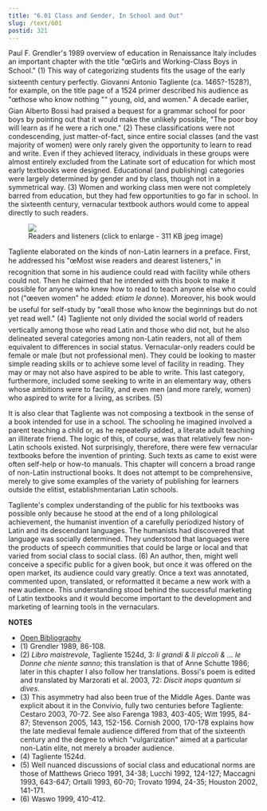 ```yaml
---
title: "6.01 Class and Gender, In School and Out"
slug: /text/601
postid: 321
---
```

Paul F. Grendler's 1989 overview of education in Renaissance Italy includes an important chapter with the title "œGirls and Working-Class Boys in School." (1) This way of categorizing students fits the usage of the early sixteenth century perfectly. Giovanni Antonio Tagliente (ca. 1465?-1528?), for example, on the title page of a 1524 primer described his audience as "œthose who know nothing "“ young, old, and women." A decade earlier, Gian Alberto Bossi had praised a bequest for a grammar school for poor boys by pointing out that it would make the unlikely possible, "The poor boy will learn as if he were a rich one." (2) These classifications were not condescending, just matter-of-fact, since entire social classes (and the vast majority of women) were only rarely given the opportunity to learn to read and write. Even if they achieved literacy, individuals in these groups were almost entirely excluded from the Latinate sort of education for which most early textbooks were designed. Educational (and publishing) categories were largely determined by gender and by class, though not in a symmetrical way. (3) Women and working class men were not completely barred from education, but they had few opportunities to go far in school. In the sixteenth century, vernacular textbook authors would come to appeal directly to such readers.


<figure class="mkdn-figure">
    <div onClick="createLightbox('/images_full//6.00_Chapter_Six/HFS_019.02.jpg')" data="/images_full/0.00_Introduction/Wing-ZP-535.D175Negrotitle.jpg" class="mkdn-image-link" id="lbimage">
    <img class="mkdn-image" src="/images_full//6.00_Chapter_Six/HFS_019.02.jpg" />
    <figcaption class="mkdn-figcaption">Readers and listeners (click to enlarge - 311 KB jpeg image)</figcaption>
    </div>
</figure>

Tagliente elaborated on the kinds of non-Latin learners in a preface. First, he addressed his "œMost wise readers and dearest listeners," in recognition that some in his audience could read with facility while others could not. Then he claimed that he intended with this book to make it possible for anyone who knew how to read to teach anyone else who could not ("œeven women" he added: *etiam le donne*). Moreover, his book would be useful for self-study by "œall those who know the beginnings but do not yet read well." (4) Tagliente not only divided the social world of readers vertically among those who read Latin and those who did not, but he also delineated several categories among non-Latin readers, not all of them equivalent to differences in social status. Vernacular-only readers could be female or male (but not professional men). They could be looking to master simple reading skills or to achieve some level of facility in reading. They may or may not also have aspired to be able to write. This last category, furthermore, included some seeking to write in an elementary way, others whose ambitions were to facility, and even men (and more rarely, women) who aspired to write for a living, as scribes. (5)

It is also clear that Tagliente was not composing a textbook in the sense of a book intended for use in a school. The schooling he imagined involved a parent teaching a child or, as he repeatedly added, a literate adult teaching an illiterate friend. The logic of this, of course, was that relatively few non-Latin schools existed. Not surprisingly, therefore, there were few vernacular textbooks before the invention of printing. Such texts as came to exist were often self-help or how-to manuals. This chapter will concern a broad range of non-Latin instructional books. It does not attempt to be comprehensive, merely to give some examples of the variety of publishing for learners outside the elitist, establishmentarian Latin schools.

Tagliente's complex understanding of the public for his textbooks was possible only because he stood at the end of a long philological achievement, the humanist invention of a carefully periodized history of Latin and its descendant languages. The humanists had discovered that language was socially determined. They understood that languages were the products of speech communities that could be large or local and that varied from social class to social class. (6) An author, then, might well conceive a specific public for a given book, but once it was offered on the open market, its audience could vary greatly. Once a text was annotated, commented upon, translated, or reformatted it became a new work with a new audience. This understanding stood behind the successful marketing of Latin textbooks and it would become important to the development and marketing of learning tools in the vernaculars.

**NOTES**
* [Open Bibliography](/bibliography.pdf)
* (1) Grendler 1989, 86-108.
* (2) *Libro maistrevole*, Tagliente 1524d, 3: *li grandi &amp; li piccoli &amp; ... le Donne che niente sanno*; this translation is that of Anne Schutte 1986; later in this chapter I also follow her translations. Bossi's poem is edited and translated by Marzorati et al. 2003, 72: *Discit inops quantum si dives*.
* (3) This asymmetry had also been true of the Middle Ages. Dante was explicit about it in the Convivio, fully two centuries before Tagliente: Cestaro 2003, 70-72. See also Farenga 1983, 403-405; Witt 1995, 84-87; Stevenson 2005, 143, 152-156. Cornish 2000, 170-178 explains how the late medieval female audience differed from that of the sixteenth century and the degree to which "vulgarization" aimed at a particular non-Latin elite, not merely a broader audience.
* (4) Tagliente 1524d.
* (5) Well nuanced discussions of social class and educational norms are those of Matthews Grieco 1991, 34-38; Lucchi 1992, 124-127; Maccagni 1993, 643-647; Ortalli 1993, 60-70; Trovato 1994, 24-35; Houston 2002, 141-171.
* (6) Waswo 1999, 410-412.
